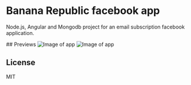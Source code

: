 # Banana Republic facebook app

Node.js, Angular and Mongodb project for an email subscription facebook application.

## Previews
![Image of app](https://cloud.githubusercontent.com/assets/6104940/15298976/2eeaac2e-1b9a-11e6-83ed-b2063221b454.png)
![Image of app](https://cloud.githubusercontent.com/assets/6104940/15298975/2ed3676c-1b9a-11e6-8f52-dbab98544873.png)

## License
MIT
